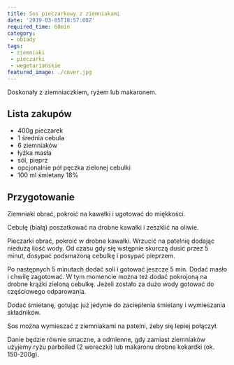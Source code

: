 ```yaml
---
title: Sos pieczarkowy z ziemniakami
date: '2019-03-05T18:57:00Z'
required_time: 60min
category:
 - obiady
tags:
 - ziemniaki
 - pieczarki
 - wegetariańskie
featured_image: ./cover.jpg
---
```


Doskonały z ziemniaczkiem, ryżem lub makaronem.

<!---- splitter ---->

## Lista zakupów


- 400g pieczarek
- 1 średnia cebula
- 6 ziemniaków
- łyżka masła
- sól, pieprz
- opcjonalnie pół pęczka zielonej cebulki
- 100 ml śmietany 18%

<!---- splitter ---->

## Przygotowanie

Ziemniaki obrać, pokroić na kawałki i ugotować do miękkości.

Cebulę (białą) poszatkować na drobne kawałki i zeszklić na oliwie.

Pieczarki obrać, pokroić w drobne kawałki. Wrzucić na patelnię dodając niedużą ilość wody. Od czasu gdy się wstępnie skurczą dusić przez 5 minut, dosypać podsmażoną cebulkę i posypać pieprzem.

Po następnych 5 minutach dodać soli i gotować jeszcze 5 min. Dodać masło i chwilę zagotować. W tym momencie można też dodać pokrojoną na drobne krążki zieloną cebulkę. Jeżeli zostało za dużo wody gotować do częściowego odparowania.

Dodać śmietanę, gotując już jedynie do zacieplenia śmietany i wymieszania składników.

Sos można wymieszać z ziemniakami na patelni, żeby się lepiej połączył.

Danie będzie równie smaczne, a odmienne, gdy zamiast ziemniaków użyjemy ryżu parboiled (2 woreczki) lub makaronu drobne kokardki (ok. 150-200g).
